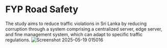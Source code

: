 # FYP Road Safety
The study aims to reduce traffic violations in Sri Lanka by reducing corruption through a system comprising a centralized server, edge server, and fine management system, which can adapt to specific traffic regulations.
![Screenshot 2025-05-19 015016](https://github.com/user-attachments/assets/8d7d088b-6bca-4cd5-86bc-970c897eb057)
